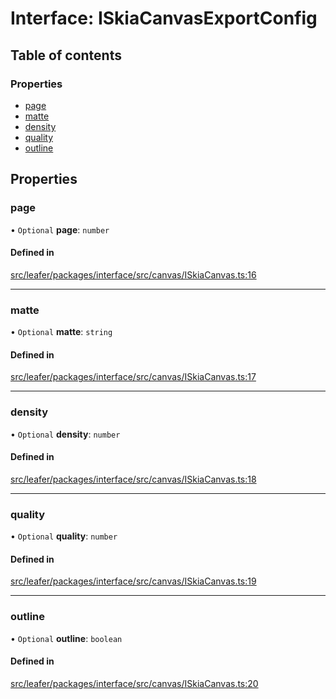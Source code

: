 # Interface: ISkiaCanvasExportConfig

## Table of contents

### Properties

- [page](ISkiaCanvasExportConfig.md#page)
- [matte](ISkiaCanvasExportConfig.md#matte)
- [density](ISkiaCanvasExportConfig.md#density)
- [quality](ISkiaCanvasExportConfig.md#quality)
- [outline](ISkiaCanvasExportConfig.md#outline)

## Properties

### page

• `Optional` **page**: `number`

#### Defined in

[src/leafer/packages/interface/src/canvas/ISkiaCanvas.ts:16](https://github.com/leaferjs/leafer/blob/ddf9650d989917c451947b101193d83f38b9fdcf/packages/interface/src/canvas/ISkiaCanvas.ts#L16)

___

### matte

• `Optional` **matte**: `string`

#### Defined in

[src/leafer/packages/interface/src/canvas/ISkiaCanvas.ts:17](https://github.com/leaferjs/leafer/blob/ddf9650d989917c451947b101193d83f38b9fdcf/packages/interface/src/canvas/ISkiaCanvas.ts#L17)

___

### density

• `Optional` **density**: `number`

#### Defined in

[src/leafer/packages/interface/src/canvas/ISkiaCanvas.ts:18](https://github.com/leaferjs/leafer/blob/ddf9650d989917c451947b101193d83f38b9fdcf/packages/interface/src/canvas/ISkiaCanvas.ts#L18)

___

### quality

• `Optional` **quality**: `number`

#### Defined in

[src/leafer/packages/interface/src/canvas/ISkiaCanvas.ts:19](https://github.com/leaferjs/leafer/blob/ddf9650d989917c451947b101193d83f38b9fdcf/packages/interface/src/canvas/ISkiaCanvas.ts#L19)

___

### outline

• `Optional` **outline**: `boolean`

#### Defined in

[src/leafer/packages/interface/src/canvas/ISkiaCanvas.ts:20](https://github.com/leaferjs/leafer/blob/ddf9650d989917c451947b101193d83f38b9fdcf/packages/interface/src/canvas/ISkiaCanvas.ts#L20)
